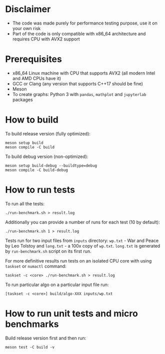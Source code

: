 # Disclaimer

- The code was made purely for performance testing purpose, use it on your own risk
- Part of the code is only compatible with x86_64 architecture
  and requires CPU with AVX2 support

# Prerequisites

- x86_64 Linux machine with CPU that supports AVX2 (all modern Intel and AMD CPUs have it)
- GCC or Clang (any version that supports C++17 should be fine)
- Meson
- To create graphs: Python 3 with `pandas`, `mathplot` and `jupyterlab` packages

# How to build

To build release version (fully optimized):

    meson setup build
    meson compile -C build

To build debug version (non-optimized):

    meson setup build-debug --buildtype=debug
    meson compile -C build-debug

# How to run tests

To run all the tests:

    ./run-benchmark.sh > result.log

Additionally you can provide a number of runs for each test (10 by default):

    ./run-benchmark.sh 1 > result.log

Tests run for two input files from `inputs` directory: `wp.txt` - War and Peace by Leo Tolstoy
and `long.txt` - a 100x copy of `wp.txt`. `long.txt` is generated by `run-benchmark.sh` script
on its first run.

For more definitive results run tests on an isolated CPU core with using `taskset` or `numactl` command:

    taskset -c <core> ./run-benchmark.sh > result.log

To run particular algo on a particular input file run:

    [taskset -c <core>] build/algo-XXX inputs/wp.txt

# How to run unit tests and micro benchmarks

Build release version first and then run:

    meson test -C build -v
